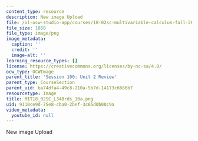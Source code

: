 ```yaml
---
content_type: resource
description: New image Upload
file: /ol-ocw-studio-app/courses/18-02sc-multivariable-calculus-fall-2010/9110ce9d75e8cba02bef3c65d0b00c9a_MIT18_02SC_L34Brds_10a.png
file_size: 1858
file_type: image/png
image_metadata:
  caption: ''
  credit: ''
  image-alt: ''
learning_resource_types: []
license: https://creativecommons.org/licenses/by-nc-sa/4.0/
ocw_type: OCWImage
parent_title: 'Session 100: Unit 2 Review'
parent_type: CourseSection
parent_uid: ba74dfa4-49c8-210a-5b7d-14173c6666b7
resourcetype: Image
title: MIT18_02SC_L34Brds_10a.png
uid: 9110ce9d-75e8-cba0-2bef-3c65d0b00c9a
video_metadata:
  youtube_id: null
---
```

New image Upload